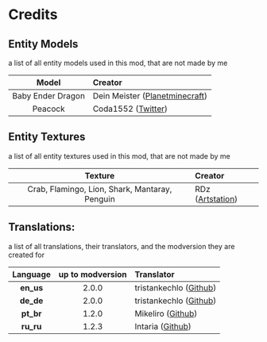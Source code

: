 # Credits



## Entity Models
a list of all entity models used in this mod, that are not made by me

|       Model       | Creator                                                                                |
|:-----------------:|:---------------------------------------------------------------------------------------|
| Baby Ender Dragon | Dein Meister ([Planetminecraft](https://www.planetminecraft.com/member/dein_meister/)) |
|      Peacock      | Coda1552 ([Twitter](https://twitter.com/Coda1552))                                     |



## Entity Textures
a list of all entity textures used in this mod, that are not made by me

|                    Texture                     | Creator                                                      |
|:----------------------------------------------:|:-------------------------------------------------------------|
| Crab, Flamingo, Lion, Shark, Mantaray, Penguin | RDz ([Artstation](https://www.artstation.com/rdzdoesmodels)) |



## Translations:
a list of all translations, their translators, and the modversion they are created for

| Language  | up to modversion | Translator                                                 |
|:---------:|:----------------:|:-----------------------------------------------------------|
| **en_us** |      2.0.0       | tristankechlo ([Github](https://github.com/tristankechlo)) |
| **de_de** |      2.0.0       | tristankechlo ([Github](https://github.com/tristankechlo)) |
| **pt_br** |      1.2.0       | Mikeliro ([Github](https://github.com/Mikeliro))           | 
| **ru_ru** |      1.2.3       | Intaria ([Github](https://github.com/Intaria))             |
